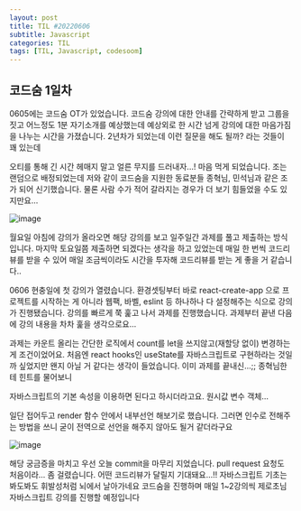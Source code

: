 ```yaml
---
layout: post
title: TIL #20220606
subtitle: Javascript
categories: TIL
tags: [TIL, Javascript, codesoom]
---
```


## 코드숨 1일차

0605에는 코드숨 OT가 있었습니다.
코드숨 강의에 대한 안내를 간략하게 받고 그룹을 짓고 어느정도 1분 자기소개를 예상했는데
예상외로 한 시간 넘게 강의에 대한 마음가짐을 나누는 시간을 가졌습니다.
2년차가 되었는데 이런 질문을 해도 될까? 라는 것들이 꽤 있는데

오티를 통해 긴 시간 헤매지 말고 얼른 무지를 드러내자...! 마음 먹게 되었습니다.
조는 랜덤으로 배정되었는데 저와 같이 코드숨을 지원한 동료분들 종혁님, 민석님과 같은 조가 되어 신기했습니다.
물론 사람 수가 적어 갈라지는 경우가 더 보기 힘들었을 수도 있지만요...

![image](https://user-images.githubusercontent.com/73337811/172170490-c7d3e00c-97ad-44cd-9f92-cdd9f66e3a80.png)


월요일 아침에 강의가 올라오면 해당 강의를 보고 일주일간 과제를 풀고 제출하는 방식입니다.
마지막 토요일쯤 제출하면 되겠다는 생각을 하고 있었는데 매일 한 번씩 코드리뷰를 받을 수 있어
매일 조금씩이라도 시간을 투자해 코드리뷰를 받는 게 좋을 거 같습니다..

0606 현충일에 첫 강의가 열렸습니다.
환경셋팅부터 바로 react-create-app 으로 프로젝트를 시작하는 게 아니라
웹팩, 바벨, eslint 등 하나하나 다 설정해주는 식으로 강의가 진행됐습니다.
강의를 빠르게 쭉 훑고 나서 과제를 진행했습니다. 과제부터 끝낸 다음에 강의 내용을 차차 훑을 생각으로요...

과제는 카운트 올리는 간단한 로직에서 count를 let을 쓰지않고(재할당 없이) 변경하는게 조건이었어요.
처음엔 react hooks인 useState를 자바스크립트로 구현하라는 것일까 싶었지만
왠지 아닐 거 같다는 생각이 들었습니다. 이미 과제를 끝내신...;; 종혁님한테 힌트를 물어보니

자바스크립트의 기본 속성을 이용하면 된다고 하시더라고요.
원시값 변수 객체...

일단 접어두고 render 함수 안에서 내부선언 해보기로 했습니다.
그러면 인수로 전해주는 방법을 쓰니 굳이 전역으로 선언을 해주지 않아도 될거 같더라구요


![image](https://user-images.githubusercontent.com/73337811/172171850-11cb93cc-d84b-4786-924a-dbca9c67bbc4.png)



해당 궁금증을 마치고 우선 오늘 commit을 마무리 지었습니다.
pull request 요청도 처음이라... 좀 걸렸습니다.
어떤 코드리뷰가 달릴지 기대돼요...!!
자바스크립트 기초는 봐도봐도 휘발성처럼 뇌에서 날아가네요
코드숨을 진행하며 매일 1~2강의씩 제로초님 자바스크립트 강의를 진행할 예정입니다
